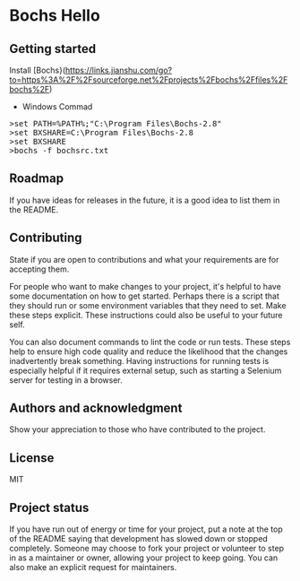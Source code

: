 # Bochs Hello



## Getting started

Install [Bochs}(https://links.jianshu.com/go?to=https%3A%2F%2Fsourceforge.net%2Fprojects%2Fbochs%2Ffiles%2Fbochs%2F)

- Windows Commad

<pre>
>set PATH=%PATH%;"C:\Program Files\Bochs-2.8"
>set BXSHARE=C:\Program Files\Bochs-2.8
>set BXSHARE
>bochs -f bochsrc.txt
</pre>

## Roadmap
If you have ideas for releases in the future, it is a good idea to list them in the README.

## Contributing
State if you are open to contributions and what your requirements are for accepting them.

For people who want to make changes to your project, it's helpful to have some documentation on how to get started. Perhaps there is a script that they should run or some environment variables that they need to set. Make these steps explicit. These instructions could also be useful to your future self.

You can also document commands to lint the code or run tests. These steps help to ensure high code quality and reduce the likelihood that the changes inadvertently break something. Having instructions for running tests is especially helpful if it requires external setup, such as starting a Selenium server for testing in a browser.

## Authors and acknowledgment
Show your appreciation to those who have contributed to the project.

## License
MIT

## Project status
If you have run out of energy or time for your project, put a note at the top of the README saying that development has slowed down or stopped completely. Someone may choose to fork your project or volunteer to step in as a maintainer or owner, allowing your project to keep going. You can also make an explicit request for maintainers.
